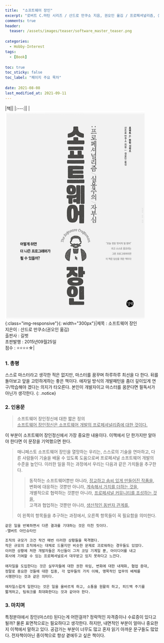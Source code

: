 ```yaml
---
title:  "소프트웨어 장인"
excerpt: "로버트 C.마틴 시리즈 / 산드로 만쿠소 지음, 권오인 옮김 / 프로페셔널리즘, 실용주의, 자부심 / 어떻게 하면 더 나은 프로그래머가 될 수 있을까? / '오늘 정말 멋지게 일 했어'라고 스스로 읊조리는 그럼 프로그래머라면 이 책은 당신을 위한 책이다 / 더 나은 개발자가 되어 더 좋은 코드를 전달하고 싶은 당신을 위하여..."
comments: true
header:
  teaser: /assets/images/teaser/software_master_teaser.png

categories:
  - Hobby-Interest
tags:
  - [Book]

toc: true
toc_sticky: false
toc_label: "페이지 주요 목차"
 
date: 2021-08-08
last_modified_at: 2021-09-11
---
```


|책||
|:---:||
|![소프트웨어 장인](../_posts_img/hobby-interest/software-master/software_master_teaser.png){:class="img-responsive"}{: width="300px"}|제목 : 소프트웨어 장인<br/>지은이 : 산드로 만쿠소(권오인 옮김)<br/>출판사 : 길벗<br/>초판발행 : 2015년09월25일<br/>점수 : ⭐️⭐️⭐️⭐️☆|

### 1. 총평
스스로 마스터라고 생각한 적은 없지만, 마스터를 꿈꾸며 하루하루 최선을 다 한다. 뒤를 돌아보고 앞을 고민하게하는 좋은 책이다.
애자일 방식의 개발패턴을 좀더 깊이있게 연구/학습해야 겠다는 의지가 타오른다.
본인이 개발자이고 마스터를 꿈꾼다면 필독서가 아닌가 생각한다.
{: .notice}

### 2. 인용문
>소프트웨어 장인정신에 대한 짧은 정의<br/>
><u>소프트웨어 장인정신은 소프트웨어 개발의 프로페셔널리즘에 대한 것이다.</u>

이 부분이 소프트웨어 장인정신에서 가장 중요한 내용이다. 이책에서 단 한가지만 알아야 한다면 이 문장을 기억했으면 한다.

>매니페스토
>소프트웨어 장인을 열망하는 우리는, 스스로의 기술을 연마하고, 다른 사람들이 기술을 배울 수 있도록 도움으로써 프로페셔널 소프트웨어 개발의 수준을 높인다. 이러한 일을 하는 과정에서 우리는 다음과 같은 가치들을 추구한다.
>
>>동작하는 소프트웨어뿐만 아니라, <u>정교하고 솜씨 있게 만들어진 작품을</u>,<br/>
>>변화에 대응하는 것뿐만 아니라, <u>계속해서 가치를 더하는 것을</u>,<br/>
>>개별적으로 협력하는 것뿐만 아니라, <u>프로페셔널 커뮤니티를 조성하는 것을</u>,<br/>
>>고객과 협업하는 것뿐만 아니라, <u>생산적인 동반자 관계를</u>,<br/>
> 
>이 왼쪽의 항목들을 추구하는 과정에서, 오른쪽 항목들이 꼭 필요함을 의미한다.

```
같은 일을 반복하면서 다른 결과를 기대하는 것은 미친 짓이다.
-앨버트 아인슈타인
```

```
조직의 규모가 크건 작건 매번 이러한 상황들을 목격했다. 
작은 규모의 조직에서는 대체로 드물지만 비슷한 문제로 괴로워하는 경우들도 있었다.
이러한 상황에 처한 개발자들은 자신들이 그저 코딩 기계일 뿐, 아이디어를 내고 
회사에 기여할 수 있는 프로페셔널로서 대우받고 있지 못하다고 느낀다.

애자일을 도입한다는 것은 실무자들에 대한 권한 위임, 변화에 대한 내재화, 협업 증대, 
정말로 중요한 것들에 대한 집중, 각 업무들의 가치 이해, 맹목적인 업무의 배체를 
시행한다는 것과 같은 의미다. 

애자일스럽게 일한다는 것은 일을 올바르게 하고, 소통을 원활히 하고, 피드백 주기를 
짧게하고, 팀워크를 최대화한다는 것과 같아야 한다.
```

### 3. 마치며
특정분야에서 장인(마스터) 된다는게 어떤걸까? 정략적인 자격증이나 수료증이 있다고 될까? 물론 표면적으로는 필요하다고 생각한다.
하지만, 내면적인 부분이 얼마나 중요한지 이책에서 말하고 있다. 공감가는 부분이 너무도 많고 혼자 읽기 아까운 문구들도 많았다.
전자책이아닌 종이책으로 항상 곁에두고 싶은 책이다.